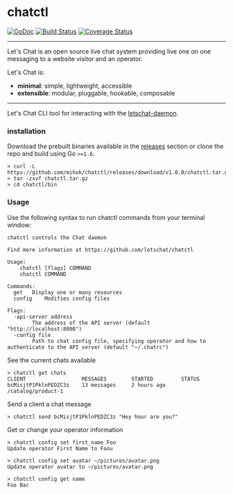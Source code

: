 # chatctl

[![GoDoc](https://godoc.org/github.com/mihok/chatctl?status.svg)](https://godoc.org/github.com/mihok/chatctl)
[![Build Status](https://travis-ci.org/mihok/chatctl.svg?branch=master)](https://travis-ci.org/mihok/chatctl)
[![Coverage Status](https://coveralls.io/repos/github/mihok/chatctl/badge.svg?branch=master)](https://coveralls.io/github/mihok/chatctl?branch=master)

---

Let's Chat is an open source live chat system providing live one on one messaging to a website visitor and an operator.

Let's Chat is:
-   **minimal**: simple, lightweight, accessible
-   **extensible**: modular, pluggable, hookable, composable

---

Let's Chat CLI tool for interacting with the [letschat-daemon](https://github.com/mihok/letschat-daemon).

### installation

Download the prebuilt binaries available in the [releases]() section or clone the repo and build using Go `>=1.6`.

```
> curl -L https://github.com/mihok/chatctl/releases/download/v1.0.0/chatctl.tar.gz
> tar -zxvf chatctl.tar.gz
> cd chatctl/bin
```

### Usage

Use the following syntax to run chatctl commands from your terminal window:

```
chatctl controls the Chat daemon

Find more information at https://github.com/letschat/chatctl

Usage:
	chatctl [flags] COMMAND
	chatctl COMMAND

Commands:
  get	Display one or many resources
  config	Modifies config files

Flags:
  -api-server address
    	The address of the API server (default "http://localhost:8000")
  -config file
    	Path to chat config file, specifying operator and how to authenticate to the API server (default "~/.chatrc")

```

See the current chats available

```
> chatctl get chats
CLIENT                  MESSAGES        STARTED         STATUS
bcMisjtP1PklnPEDZC3z    13 messages     2 hours ago     /catalog/product-1
```

Send a client a chat message

```
> chatctl send bcMisjtP1PklnPEDZC3z "Hey hour are you?"
```

Get or change your operator information

```
> chatctl config set first_name Foo
Update operator First Name to Foou

> chatctl config set avatar ~/pictures/avatar.png
Update operator avatar to ~/pictures/avatar.png

> chatctl config get name
Foo Bar
```
